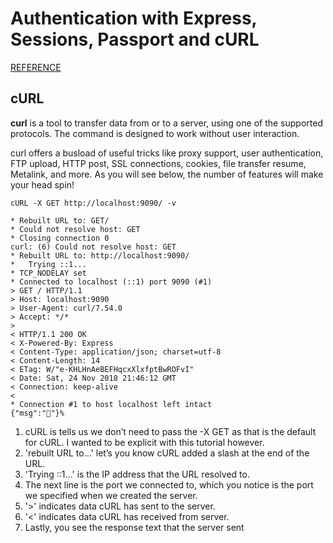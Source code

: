 # Authentication with Express, Sessions, Passport and cURL

[REFERENCE](https://medium.com/@evangow/server-authentication-basics-express-sessions-passport-and-curl-359b7456003d)

## cURL

**curl** is a tool to transfer data from or to a server, using one of the supported protocols. The command is designed to work without user interaction.

curl offers a busload of useful tricks like proxy support, user authentication, FTP upload, HTTP post, SSL connections, cookies, file transfer resume, Metalink, and more. As you will see below, the number of features will make your head spin!

`cURL -X GET http://localhost:9090/ -v`

```
* Rebuilt URL to: GET/
* Could not resolve host: GET
* Closing connection 0
curl: (6) Could not resolve host: GET
* Rebuilt URL to: http://localhost:9090/
*   Trying ::1...
* TCP_NODELAY set
* Connected to localhost (::1) port 9090 (#1)
> GET / HTTP/1.1
> Host: localhost:9090
> User-Agent: curl/7.54.0
> Accept: */*
>
< HTTP/1.1 200 OK
< X-Powered-By: Express
< Content-Type: application/json; charset=utf-8
< Content-Length: 14
< ETag: W/"e-KHLHnAeBEFHqcxXlxfptBwROFvI"
< Date: Sat, 24 Nov 2018 21:46:12 GMT
< Connection: keep-alive
<
* Connection #1 to host localhost left intact
{"msg":"👋"}%
```

1. cURL is tells us we don’t need to pass the -X GET as that is the default for cURL. I wanted to be explicit with this tutorial however.
2. 'rebuilt URL to…' let’s you know cURL added a slash at the end of the URL.
3. 'Trying ::1…' is the IP address that the URL resolved to.
4. The next line is the port we connected to, which you notice is the port we specified when we created the server.
5. '>' indicates data cURL has sent to the server.
6. '<' indicates data cURL has received from server.
7. Lastly, you see the response text that the server sent

